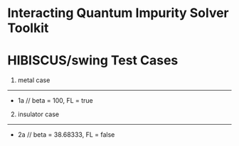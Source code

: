 Interacting Quantum Impurity Solver Toolkit
===========================================

HIBISCUS/swing Test Cases
=========================

1. metal case
-------------

* 1a // beta = 100, FL = true

2. insulator case
-----------------

* 2a // beta = 38.68333, FL = false

